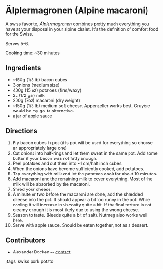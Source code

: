 # Älplermagronen (Alpine macaroni)

A swiss favorite, _Älplermagronen_ combines pretty much everything you have at your disposal in your alpine chalet.
It's the definition of comfort food for the Swiss.

Serves 5-6.

Cooking time: ~30 minutes

## Ingredients

- ~150g (1/3 lb) bacon cubes
- 3 onions (medium size)
- 400g (15 oz) potatoes (firm/waxy)
- 2L (1/2 gal) milk
- 200g (7oz) macaroni (dry weight)
- ~150g (1/3 lb) medium soft cheese. Appenzeller works best. Gruyère would be my go-to alternative.
- a jar of apple sauce

## Directions

1. Fry bacon cubes in pot (this pot will be used for everything so choose an appropriately large one)
2. Cut onions into half-rings and let them sweat in the same pot. Add some butter if your bacon was not fatty enough.
3. Peel potatoes and cut them into ~1 cm/half inch cubes
4. When the onions have become sufficiently cooked, add potatoes.
5. Top everything with milk and let the potatoes cook for about 10 minutes.
7. Add macaroni and the remaining milk to cover everything. Most of the milk will be absorbed by the macaroni.
8. Shred your cheese.
9. A minute or two before the macaroni are done, add the shredded cheese into the pot. It should appear a bit too runny in the pot. While cooling it will increase in viscosity quite a bit. If the final texture is not creamy enough it is most likely due to using the wrong cheese.
10. Season to taste. (Needs quite a bit of salt). Nutmeg also works well here.
11. Serve with apple sauce. Should be eaten together, not as a dessert.

## Contributors

- Alexander Bocken -- [contact](mailto:alexander@bocken.org)

;tags: swiss pork potato
